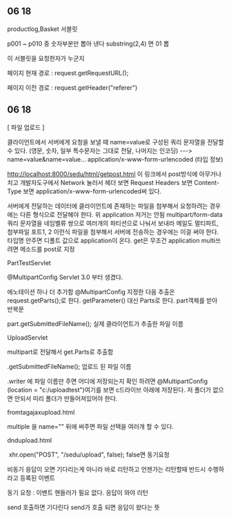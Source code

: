 ## 06 18 

productlog,Basket 서블릿

p001 ~ p010 중 숫자부분만 뽑아 낸다 substring(2,4) 면 01 뽑

이 서블릿을 요청한자가 누군지 

페이지 현재 경로 : request.getRequestURL();

페이지 이전 경로 : request.getHeader("referer") 

 

## 06 18

 [ 파일 업로드 ] 

 클라이언트에서 서버에게 요청을 보낼 때 name=value로 구성된 쿼리 문자열을 전달할 수 있다. 
 (영문, 숫자, 일부 특수문자는 그대로 전달, 나머지는 인코딩)
 ---> name=value&name=value...
       application/x-www-form-urlencoded (타입 정보)

<http://localhost:8000/sedu/html/getpost.html> 이 링크에서 post방식에 아무거나 치고 개발자도구에서 Network 눌러서 헤더 보면 Request Headers 보면 Content-Type 보면 application/x-www-form-urlencoded써 있다. 

 서버에게 전달하는 데이터에 클라이언트에 존재하는 파일을 첨부해서 요청하려는 
 경우에는 다른 형식으로 전달해야 한다. 위 application 저거는 안됨 
	multipart/form-data 
 쿼리 문자열을 네임벨류 쌍으로 여러개의 파티션으로 나눠서 보내라
 메일도 멀티파트, 첨부파일 포트1, 2 이런식
 파일을 첨부해서 서버에 전송하는 경우에는 이걸 써야 한다. 타입명 안주면
 디폴트 값으로 application이 온다. 
  get은 무조건 application 
 multi쓰려면 메소드를 post로 지정 

PartTestServlet 

@MultipartConfig Servlet 3.0 부터 생겼다. 

에노테이션 하나 더 추가함 @MultipartConfig  지정한 다음 추출은 request.getParts();로 한다. getParameter() 대신 Parts로 한다. part객체를 받아 반복문 

part.getSubmittedFileName(); 실제 클라이언트가 추출한 파일 이름

UploadServlet 

multipart로 전달해서 get.Parts로 추출함

.getSubmittedFileName(); 업로드 된 파일 이름 

.writer 에 파일 이름만 주면 어디에 저장되는지 확인 하려면 @MultipartConfig (location = "c:/uploadtest")여기를 보면 c드라이브 아래에 저장된다. 저 폴더가 없으면 안되서 미리 폴더가 만들어져있어야 한다. 

fromtagajaxupload.html

multiple 을 name="" 뒤에 써주면 파일 선택을 여러개 할 수 있다. 

dndupload.html

​		xhr.open("POST", "/sedu/upload", false); false면 동기요청

비동기 응답이 오면 기다리는게 아니라 바로 리턴하고 언젠가는 리턴할때 반드시 수행하라고 등록된 이벤트

동기 요청 : 이벤트 핸들러가 필요 없다. 응답이 와야 리턴  

send 호출하면 기다린다  send가 호출 되면 응답이 왔다는 뜻 


